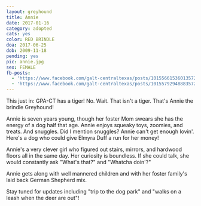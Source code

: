```yaml
---
layout: greyhound
title: Annie
date: 2017-01-16
category: adopted
cats: yes
color: RED BRINDLE
doa: 2017-06-25
dob: 2009-11-18
pending: yes
pic: annie.jpg
sex: FEMALE
fb-posts:
  - 'https://www.facebook.com/galt-centraltexas/posts/10155661536013572:0'
  - 'https://www.facebook.com/galt-centraltexas/posts/10155792948883572'
---
```


This just in: GPA-CT has a tiger! No. Wait. That isn't a tiger. That's Annie the brindle Greyhound!

Annie is seven years young, though her foster Mom swears she has the energy of a dog half that age. Annie enjoys squeaky toys, zoomies, and treats. And snuggles. Did I mention snuggles? Annie can't get enough lovin'. Here's a dog who could give Elmyra Duff a run for her money!

Annie's a very clever girl who figured out stairs, mirrors, and hardwood floors all in the same day. Her curiosity is boundless. If she could talk, she would constantly ask "What's that?" and "Whatcha doin'?"

Annie gets along with well mannered children and with her foster family's laid back German
Shepherd mix.

Stay tuned for updates including "trip to the dog park" and "walks on a leash when the deer are out"!
